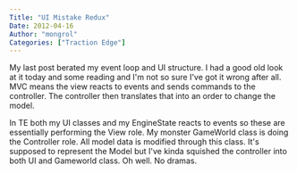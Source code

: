```yaml
---
Title: "UI Mistake Redux"
Date: 2012-04-16
Author: "mongrol"
Categories: ["Traction Edge"]
---
```


My last post berated my event loop and UI structure. I had a good old
look at it today and some reading and I'm not so sure I've got it wrong
after all. MVC means the view reacts to events and sends commands to the
controller. The controller then translates that into an order to change
the model.

In TE both my UI classes and my EngineState reacts to events so these
are essentially performing the View role. My monster GameWorld class is
doing the Controller role. All model data is modified through this
class. It's supposed to represent the Model but I've kinda squished the
controller into both UI and Gameworld class. Oh well. No dramas.
